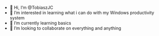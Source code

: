 - 👋 Hi, I’m @TobiaszJC
- 👀 I’m interested in learning what i can do with my Windows productivity system
- 🌱 I’m currently learning basics
- 💞️ I’m looking to collaborate on everything and anything

<!---
TobiaszJC/TobiaszJC is a ✨ special ✨ repository because its `README.md` (this file) appears on your GitHub profile.
You can click the Preview link to take a look at your changes.
--->
